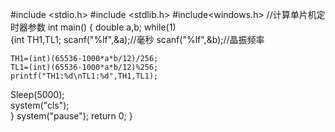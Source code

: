 #include <stdio.h>
#include <stdlib.h>
#include<windows.h>
//计算单片机定时器参数
int main()
{
double a,b;
while(1)   
     {int TH1,TL1;
    scanf("%lf",&a);//毫秒
    scanf("%lf",&b);//晶振频率
    
    TH1=(int)(65536-1000*a*b/12)/256;
    TL1=(int)(65536-1000*a*b/12)%256;
    printf("TH1:%d\nTL1:%d",TH1,TL1);
   Sleep(5000);  
   system("cls");   
     }
	system("pause");
	return 0;
}
